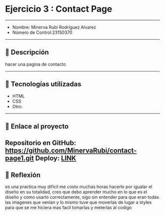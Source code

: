 # Ejercicio 3 : Contact Page

---

- Nombre: Minerva Rubi Rodriguez Alvarez 
- Número de Control:23150370

---

## 📌 Descripción
hacer una pagina de contacto 


---

## 🚀 Tecnologías utilizadas
- HTML  
- CSS  
- Otro: 

---

## 🔗 Enlace al proyecto
Repositorio en GitHub: https://github.com/MinervaRubi/contact-page1.git
Deploy: [LINK](http://yomidev.github.io/newsletter/)
---

## 📝 Reflexión
es una practica muy dificil me costo muchas horas hacerlo por igualar el diseño en su totalidad, creo que debo aprender mucho en lo que es el diseño y como usarlo correctamente, sigo sin entender para que eran todas las imagenes que venian y lo mismo tuve que moverlas de lugar a styles para que se me hiciera mas facil tomarlas y meterlas al codigo 
